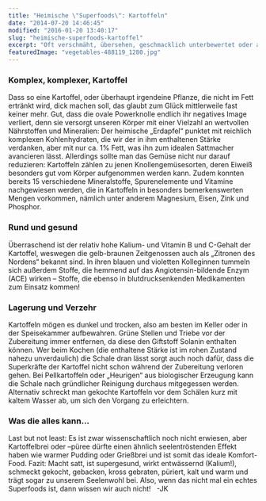 ```yaml
---
title: "Heimische \"Superfoods\": Kartoffeln"
date: "2014-07-20 14:46:45"
modified: "2016-01-20 13:40:17"
slug: "heimische-superfoods-kartoffel"
excerpt: "Oft verschmäht, übersehen, geschmacklich unterbewertet oder als fade Sättigungsbeilage abgetan: Die gelb-braune Knolle hat es nicht leicht mit uns MitteleuropäerInnen. Dabei steckt ihn ihr viel mehr Power und nährstofftechnische Finesse, als man vermutet. "
featuredImage: "vegetables-488119_1280.jpg"
---
```


### Komplex, komplexer, Kartoffel

Dass so eine Kartoffel, oder überhaupt irgendeine Pflanze, die nicht im Fett ertränkt wird, dick machen soll, das glaubt zum Glück mittlerweile fast keiner mehr. Gut, dass die ovale Powerknolle endlich ihr negatives Image verliert, denn sie versorgt unseren Körper mit einer Vielzahl an wertvollen Nährstoffen und Mineralien: Der heimische „Erdapfel“ punktet mit reichlich komplexen Kohlenhydraten, die wir der in ihm enthaltenen Stärke verdanken, aber mit nur ca. 1% Fett, was ihn zum idealen Sattmacher avancieren lässt. Allerdings sollte man das Gemüse nicht nur darauf reduzieren: Kartoffeln zählen zu jenen Knollengemüsesorten, deren Eiweiß besonders gut vom Körper aufgenommen werden kann. Zudem konnten bereits 15 verschiedene Mineralstoffe, Spurenelemente und Vitamine nachgewiesen werden, die in Kartoffeln in besonders bemerkenswerten Mengen vorkommen, nämlich unter anderem Magnesium, Eisen, Zink und Phosphor.

### Rund und gesund

Überraschend ist der relativ hohe Kalium- und Vitamin B und C-Gehalt der Kartoffel, weswegen die gelb-braunen Zeitgenossen auch als „Zitronen des Nordens“ bekannt sind. In ihren blauen und violetten Kolleginnen tummeln sich außerdem Stoffe, die hemmend auf das Angiotensin-bildende Enzym (ACE) wirken – Stoffe, die ebenso in blutdrucksenkenden Medikamenten zum Einsatz kommen!

### Lagerung und Verzehr

Kartoffeln mögen es dunkel und trocken, also am besten im Keller oder in der Speisekammer aufbewahren. Grüne Stellen und Triebe vor der Zubereitung immer entfernen, da diese den Giftstoff Solanin enthalten können. Wer beim Kochen (die enthaltene Stärke ist im rohen Zustand nahezu unverdaulich) die Schale dran lässt sorgt auch noch dafür, dass die Superkräfte der Kartoffel nicht schon während der Zubereitung verloren gehen. Bei Pellkartoffeln oder „Heurigen“ aus biologischer Erzeugung kann die Schale nach gründlicher Reinigung durchaus mitgegessen werden. Alternativ schreckt man gekochte Kartoffeln vor dem Schälen kurz mit kaltem Wasser ab, um sich den Vorgang zu erleichtern.

### Was die alles kann...

Last but not least: Es ist zwar wissenschaftlich noch nicht erwiesen, aber Kartoffelbrei oder –püree dürfte einen ähnlich seelentröstenden Effekt haben wie warmer Pudding oder Grießbrei und ist somit das ideale Komfort-Food. Fazit: Macht satt, ist supergesund, wirkt entwässernd (Kalium!), schmeckt gekocht, gebacken, kross gebraten, püriert, kalt und warm und trägt sogar zu unserem Seelenwohl bei. Also, wenn das nicht mal ein echtes Superfoods ist, dann wissen wir auch nicht!   -JK